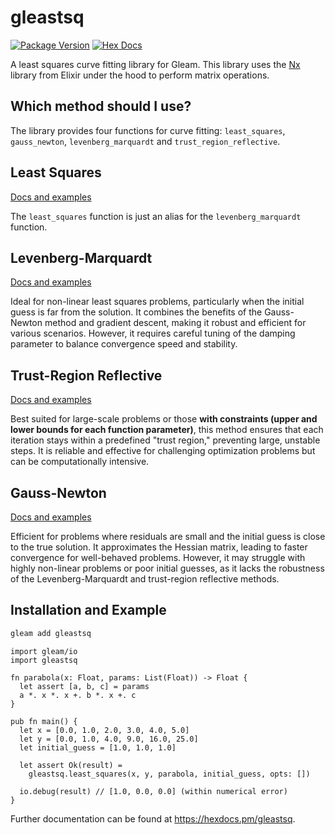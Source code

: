 # gleastsq

[![Package Version](https://img.shields.io/hexpm/v/gleastsq)](https://hex.pm/packages/gleastsq)
[![Hex Docs](https://img.shields.io/badge/hex-docs-ffaff3)](https://hexdocs.pm/gleastsq/)

A least squares curve fitting library for Gleam. This library uses the [Nx](https://hexdocs.pm/nx/Nx.html)
library from Elixir under the hood to perform matrix operations.

## Which method should I use?

The library provides four functions for curve fitting: `least_squares`, `gauss_newton`, `levenberg_marquardt` and `trust_region_reflective`.

## Least Squares

[Docs and examples](https://hexdocs.pm/gleastsq/gleastsq.html#least_squares)

The `least_squares` function is just an alias for the `levenberg_marquardt` function.

## Levenberg-Marquardt

[Docs and examples](https://hexdocs.pm/gleastsq/gleastsq.html#levenberg_marquardt)

Ideal for non-linear least squares problems, particularly when the initial guess is far from the solution. It combines the benefits of the Gauss-Newton method and gradient descent, making it robust and efficient for various scenarios. However, it requires careful tuning of the damping parameter to balance convergence speed and stability.

## Trust-Region Reflective

[Docs and examples](https://hexdocs.pm/gleastsq/gleastsq.html#trust_region_reflective)

Best suited for large-scale problems or those **with constraints (upper and lower bounds for each function parameter)**, this method ensures that each iteration stays within a predefined "trust region," preventing large, unstable steps. It is reliable and effective for challenging optimization problems but can be computationally intensive.

## Gauss-Newton

[Docs and examples](https://hexdocs.pm/gleastsq/gleastsq.html#gauss_newton)

Efficient for problems where residuals are small and the initial guess is close to the true solution. It approximates the Hessian matrix, leading to faster convergence for well-behaved problems. However, it may struggle with highly non-linear problems or poor initial guesses, as it lacks the robustness of the Levenberg-Marquardt and trust-region reflective methods.

## Installation and Example

```sh
gleam add gleastsq
```

```gleam
import gleam/io
import gleastsq

fn parabola(x: Float, params: List(Float)) -> Float {
  let assert [a, b, c] = params
  a *. x *. x +. b *. x +. c
}

pub fn main() {
  let x = [0.0, 1.0, 2.0, 3.0, 4.0, 5.0]
  let y = [0.0, 1.0, 4.0, 9.0, 16.0, 25.0]
  let initial_guess = [1.0, 1.0, 1.0]

  let assert Ok(result) =
    gleastsq.least_squares(x, y, parabola, initial_guess, opts: [])

  io.debug(result) // [1.0, 0.0, 0.0] (within numerical error)
}
```

Further documentation can be found at <https://hexdocs.pm/gleastsq>.
